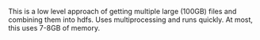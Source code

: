 This is a low level approach of getting multiple large (100GB) files and combining them into hdfs. Uses multiprocessing and runs quickly. At most, this uses 7-8GB of memory.